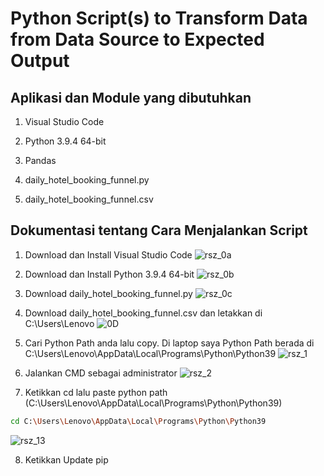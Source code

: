 # Python  Script(s) to Transform Data from Data Source to Expected Output

## Aplikasi dan Module yang dibutuhkan
1. Visual Studio Code

2. Python 3.9.4 64-bit

3. Pandas

4. daily_hotel_booking_funnel.py

5. daily_hotel_booking_funnel.csv

## Dokumentasi tentang Cara Menjalankan Script
1. Download dan Install Visual Studio Code 
![rsz_0a](https://user-images.githubusercontent.com/61418879/115966577-7c892580-a558-11eb-8514-092dfb7e4105.png)

2. Download dan Install Python 3.9.4 64-bit
![rsz_0b](https://user-images.githubusercontent.com/61418879/115966639-c70aa200-a558-11eb-92ec-64dcd28e4a9b.png)

3. Download daily_hotel_booking_funnel.py
![rsz_0c](https://user-images.githubusercontent.com/61418879/115967360-7c8b2480-a55c-11eb-8bce-b27393d2b3ed.png)

4. Download daily_hotel_booking_funnel.csv dan letakkan di C:\Users\Lenovo
![0D](https://user-images.githubusercontent.com/61418879/115967505-2074d000-a55d-11eb-8786-12ffee8f645a.png)

5. Cari Python Path anda lalu copy. Di laptop saya Python Path berada di C:\Users\Lenovo\AppData\Local\Programs\Python\Python39
![rsz_1](https://user-images.githubusercontent.com/61418879/115966806-6af44d80-a559-11eb-9f58-8a24c102f634.png)

6. Jalankan CMD sebagai administrator
![rsz_2](https://user-images.githubusercontent.com/61418879/115966913-efdf6700-a559-11eb-8546-be73e779cb14.png)

7. Ketikkan cd lalu paste python path (C:\Users\Lenovo\AppData\Local\Programs\Python\Python39)
```sh
cd C:\Users\Lenovo\AppData\Local\Programs\Python\Python39
```
![rsz_13](https://user-images.githubusercontent.com/61418879/115967169-3a151800-a55b-11eb-9127-8254ab93fa60.png)

8. Ketikkan Update pip
